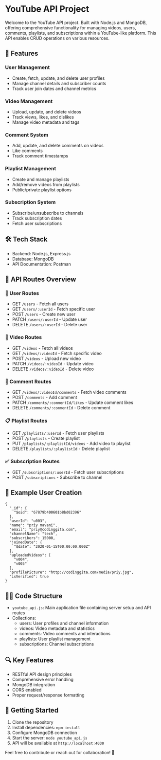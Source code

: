 # YouTube API Project

Welcome to the YouTube API project. Built with Node.js and MongoDB, offering comprehensive functionality for managing videos, users, comments, playlists, and subscriptions within a YouTube-like platform. This API enables CRUD operations on various resources.

## 🌟 Features

### User Management
- Create, fetch, update, and delete user profiles
- Manage channel details and subscriber counts
- Track user join dates and channel metrics

### Video Management
- Upload, update, and delete videos
- Track views, likes, and dislikes
- Manage video metadata and tags

### Comment System
- Add, update, and delete comments on videos
- Like comments
- Track comment timestamps

### Playlist Management
- Create and manage playlists
- Add/remove videos from playlists
- Public/private playlist options

### Subscription System
- Subscribe/unsubscribe to channels
- Track subscription dates
- Fetch user subscriptions

## 🛠 Tech Stack
- Backend: Node.js, Express.js
- Database: MongoDB
- API Documentation: Postman

## 🚀 API Routes Overview

### 👤 User Routes
- GET `/users` - Fetch all users
- GET `/users/:userId` - Fetch specific user
- POST `/users` - Create new user
- PATCH `/users/:userId` - Update user
- DELETE `/users/:userId` - Delete user

### 🎥 Video Routes
- GET `/videos` - Fetch all videos
- GET `/videos/:videoId` - Fetch specific video
- POST `/videos` - Upload new video
- PATCH `/videos/:videoId` - Update video
- DELETE `/videos/:videoId` - Delete video

### 💬 Comment Routes
- GET `/videos/:videoId/comments` - Fetch video comments
- POST `/comments` - Add comment
- PATCH `/comments/:commentId/likes` - Update comment likes
- DELETE `/comments/:commentId` - Delete comment

### 📋 Playlist Routes
- GET `/playlists/:userId` - Fetch user playlists
- POST `/playlists` - Create playlist
- PUT `/playlists/:playlistId/videos` - Add video to playlist
- DELETE `/playlists/:playlistId` - Delete playlist

### ✅ Subscription Routes
- GET `/subscriptions/:userId` - Fetch user subscriptions
- POST `/subscriptions` - Subscribe to channel

## 📝 Example User Creation

```
{
  "_id": {
    "$oid": "67879b400601b8bd02396"
  },
  "userId": "u003",
  "name": "priy mavani",
  "email": "priy@codinggita.com",
  "channelName": "tech",
  "subscribers": 15000,
  "joinedDate": {
    "$date": "2020-01-15T00:00:00.000Z"
  },
  "uploadedVideos": [
    "v004",
    "v005"
  ],
  "profilePicture": "http://codinggita.com/media/priy.jpg",
  "isVerified": true
}
```

## 👨‍💻 Code Structure
- `youtube_api.js`: Main application file containing server setup and API routes
- Collections:
  - users: User profiles and channel information
  - videos: Video metadata and statistics
  - comments: Video comments and interactions
  - playlists: User playlist management
  - subscriptions: Channel subscriptions

## 🔍 Key Features
- RESTful API design principles
- Comprehensive error handling
- MongoDB integration
- CORS enabled
- Proper request/response formatting

## 🚀 Getting Started
1. Clone the repository
2. Install dependencies: `npm install`
3. Configure MongoDB connection
4. Start the server: `node youtube_api.js`
5. API will be available at `http://localhost:4030`

Feel free to contribute or reach out for collaboration! 🎥
